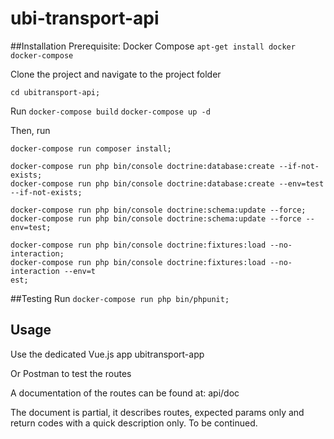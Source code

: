 # ubi-transport-api
##Installation
Prerequisite:
Docker Compose
`apt-get install docker docker-compose`

Clone the project and navigate to the project folder

`cd ubitransport-api;`

Run
`docker-compose build`
`docker-compose up -d`

Then, run

```
docker-compose run composer install;

docker-compose run php bin/console doctrine:database:create --if-not-exists;
docker-compose run php bin/console doctrine:database:create --env=test --if-not-exists;

docker-compose run php bin/console doctrine:schema:update --force;
docker-compose run php bin/console doctrine:schema:update --force --env=test;

docker-compose run php bin/console doctrine:fixtures:load --no-interaction;
docker-compose run php bin/console doctrine:fixtures:load --no-interaction --env=t
est;
```

##Testing
Run
`docker-compose run php bin/phpunit;`

## Usage
Use the dedicated Vue.js app ubitransport-app

Or Postman to test the routes

A documentation of the routes can be found at: api/doc

The document is partial, it describes routes, expected params only and return codes with a quick description only. To be continued.
